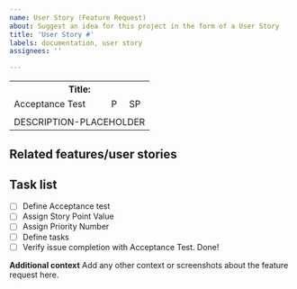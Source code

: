 ```yaml
---
name: User Story (Feature Request)
about: Suggest an idea for this project in the form of a User Story
title: 'User Story #'
labels: documentation, user story
assignees: ''

---
```


<!-- ==== Template for User Story Checklist ====

-- In the HTML table --
1. Please name a feature that would enhance the user's experience from the first-person point of view. Replace the USER-STORY-TITLE comment with the name.
2. Describe the feature. Replace DESCRIPTION-PLACEHOLDER with a concise description of what that feature would do and add to the user's experience.
3. Write the acceptance test(s). Those are the validation requirements that must be met to consider the issue to be closed.

Note: The priority and story point value will be evaluated as a group.

-- In the Markdown section --
4. Describe any related features or user stories. Doing so will help us create epics more easily.
5. List the tasks to be performed to complete the user story.

-- Finally --
6. Label the issue

 ==================================-->

<table>
  <tr>
    <th colspan="3">Title: <!--USER STORY TITLE--></th>
  </tr>
  <tr>
    <td>Acceptance Test</td>
    <td>P</td>
    <td>SP</td>
  </tr>
  <tr>
    <td><!--ACCEPTANCE TEST--></td>
    <td><!--PRIORITY-NUMBER--></td>
    <td><!--STORY-POINT-VALUE--></td>
  </tr>
  <tr>
    <td colspan="3">DESCRIPTION-PLACEHOLDER</td>
  </tr>
</table>

<!--================
Start of Markdown Section
==================-->

## Related features/user stories

<!-- Use bullet points like this:
* Related feature [#A]
* Related issue number [#B]-->

## Task list

<!-- Use checkboxes like this:
- [ ] Task 1 (Add link to issue number if needed)
- [ ] Task 2 (@ people assigned to the task)-->

- [ ] Define Acceptance test
- [ ] Assign Story Point Value
- [ ] Assign Priority Number
- [ ] Define tasks
- [ ] Verify issue completion with Acceptance Test. Done!

**Additional context**
Add any other context or screenshots about the feature request here.
